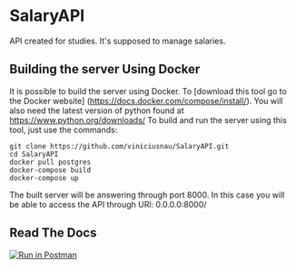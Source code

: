 # SalaryAPI
API created for studies. It's supposed to manage salaries.


## Building the server Using Docker

It is possible to build the server using Docker. To [download this tool go to the Docker website] (https://docs.docker.com/compose/install/).
You will also need the latest version of python found at https://www.python.org/downloads/
To build and run the server using this tool, just use the commands:


```
git clone https://github.com/viniciusnau/SalaryAPI.git
cd SalaryAPI
docker pull postgres
docker-compose build
docker-compose up

```

The built server will be answering through port 8000. In this case you will be able to access the API through URl: 0.0.0.0:8000/ 


## Read The Docs

[![Run in Postman](https://run.pstmn.io/button.svg)](https://god.postman.co/run-collection/d426d36e12a143f78e58)
